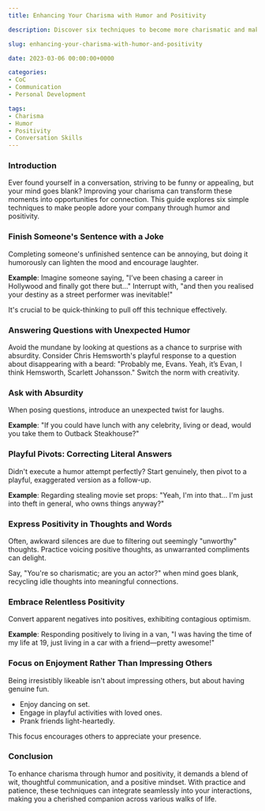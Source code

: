 ```yaml
---
title: Enhancing Your Charisma with Humor and Positivity

description: Discover six techniques to become more charismatic and make people laugh, making interactions enjoyable and strengthening conversations.

slug: enhancing-your-charisma-with-humor-and-positivity

date: 2023-03-06 00:00:00+0000

categories:
- CoC
- Communication
- Personal Development

tags:
- Charisma
- Humor
- Positivity
- Conversation Skills
---
```


### Introduction

Ever found yourself in a conversation, striving to be funny or appealing, but your mind goes blank? Improving your charisma can transform these moments into opportunities for connection. This guide explores six simple techniques to make people adore your company through humor and positivity.

### Finish Someone's Sentence with a Joke

Completing someone's unfinished sentence can be annoying, but doing it humorously can lighten the mood and encourage laughter.

**Example**: Imagine someone saying, "I’ve been chasing a career in Hollywood and finally got there but…" Interrupt with, "and then you realised your destiny as a street performer was inevitable!"

It's crucial to be quick-thinking to pull off this technique effectively.

### Answering Questions with Unexpected Humor

Avoid the mundane by looking at questions as a chance to surprise with absurdity. Consider Chris Hemsworth's playful response to a question about disappearing with a beard: "Probably me, Evans. Yeah, it’s Evan, I think Hemsworth, Scarlett Johansson." Switch the norm with creativity.

### Ask with Absurdity

When posing questions, introduce an unexpected twist for laughs.

**Example**: "If you could have lunch with any celebrity, living or dead, would you take them to Outback Steakhouse?"

### Playful Pivots: Correcting Literal Answers

Didn't execute a humor attempt perfectly? Start genuinely, then pivot to a playful, exaggerated version as a follow-up.

**Example**: Regarding stealing movie set props: "Yeah, I'm into that… I'm just into theft in general, who owns things anyway?"

### Express Positivity in Thoughts and Words

Often, awkward silences are due to filtering out seemingly "unworthy" thoughts. Practice voicing positive thoughts, as unwarranted compliments can delight.

Say, "You're so charismatic; are you an actor?" when mind goes blank, recycling idle thoughts into meaningful connections.

### Embrace Relentless Positivity

Convert apparent negatives into positives, exhibiting contagious optimism.

**Example**: Responding positively to living in a van, "I was having the time of my life at 19, just living in a car with a friend—pretty awesome!"

### Focus on Enjoyment Rather Than Impressing Others

Being irresistibly likeable isn't about impressing others, but about having genuine fun.

- Enjoy dancing on set.
- Engage in playful activities with loved ones.
- Prank friends light-heartedly.

This focus encourages others to appreciate your presence.

### Conclusion

To enhance charisma through humor and positivity, it demands a blend of wit, thoughtful communication, and a positive mindset. With practice and patience, these techniques can integrate seamlessly into your interactions, making you a cherished companion across various walks of life.
